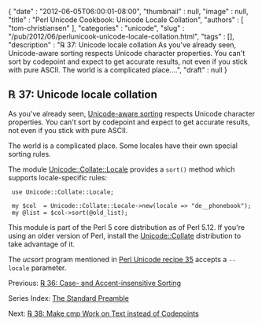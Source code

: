 {
   "date" : "2012-06-05T06:00:01-08:00",
   "thumbnail" : null,
   "image" : null,
   "title" : "Perl Unicode Cookbook: Unicode Locale Collation",
   "authors" : [
      "tom-christiansen"
   ],
   "categories" : "unicode",
   "slug" : "/pub/2012/06/perlunicook-unicode-locale-collation.html",
   "tags" : [],
   "description" : "℞ 37: Unicode locale collation As you've already seen, Unicode-aware sorting respects Unicode character properties. You can't sort by codepoint and expect to get accurate results, not even if you stick with pure ASCII. The world is a complicated place....",
   "draft" : null
}



℞ 37: Unicode locale collation
------------------------------

As you've already seen, [Unicode-aware sorting](/pub/2012/06/perlunicook-unicode-collation.html) respects Unicode character properties. You can't sort by codepoint and expect to get accurate results, not even if you stick with pure ASCII.

The world is a complicated place. Some locales have their own special sorting rules.

The module [Unicode::Collate::Locale](http://search.cpan.org/perldoc?Unicode::Collate::Locale) provides a `sort()` method which supports locale-specific rules:

     use Unicode::Collate::Locale;

     my $col  = Unicode::Collate::Locale->new(locale => "de__phonebook");
     my @list = $col->sort(@old_list);

This module is part of the Perl 5 core distribution as of Perl 5.12. If you're using an older version of Perl, install the [Unicode::Collate](http://search.cpan.org/perldoc?Unicode::Collate) distribution to take advantage of it.

The *ucsort* program mentioned in [Perl Unicode recipe 35](/pub/2012/06/perlunicook-unicode-collation.html) accepts a `--locale` parameter.

Previous: [℞ 36: Case- and Accent-insensitive Sorting](/pub/2012/06/perlunicook-case--and-accent-insensitive-sorting.html)

Series Index: [The Standard Preamble](/pub/2012/04/perlunicook-standard-preamble.html)

Next: [℞ 38: Make cmp Work on Text instead of Codepoints](/pub/2012/06/perlunicook-make-cmp-work-on-text-instead-of-codepoints.html)
